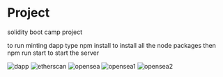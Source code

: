 # Project
solidity boot camp project

to run minting dapp type npm install to install all the node packages then npm run start to start the server

![dapp](https://user-images.githubusercontent.com/7167730/209411926-7caff290-63ed-4842-b51d-ff9ae1f4906f.png)
![etherscan](https://user-images.githubusercontent.com/7167730/209411938-b9bd0df9-633d-446c-a3a2-31431103ecf7.png)
![opensea](https://user-images.githubusercontent.com/7167730/209411950-f88d9fe6-616e-4d24-8dcd-decad87825c9.png)
![opensea1](https://user-images.githubusercontent.com/7167730/209411974-2efb53fe-6f53-4388-b6dc-f3325492c0f5.png)
![opensea2](https://user-images.githubusercontent.com/7167730/209411998-841e36df-aafe-440c-a2eb-2573ffd2baef.png)
